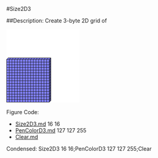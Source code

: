 #Size2D3

##Description: Create 3-byte 2D grid of <width> <height>

![](Size2D3.png)

Figure Code:
- [Size2D3.md](Size2D3) 16 16
- [PenColorD3.md](PenColorD3) 127 127 255
- [Clear.md](Clear)

Condensed: Size2D3 16 16;PenColorD3 127 127 255;Clear

